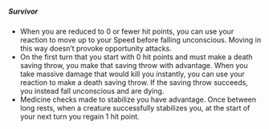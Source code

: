 ##### Survivor

- When you are reduced to 0 or fewer hit points, you can use your reaction to move up to your Speed before falling unconscious.
  Moving in this way doesn’t provoke opportunity attacks.
- On the first turn that you start with 0 hit points and must make a death saving throw, you make that saving throw with advantage.
  When you take massive damage that would kill you instantly, you can use your reaction to make a death saving throw.
  If the saving throw succeeds, you instead fall unconscious and are dying.
- Medicine checks made to stabilize you have advantage.
  Once between long rests, when a creature successfully stabilizes you, at the start of your next turn you regain 1 hit point.
